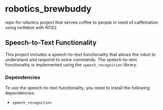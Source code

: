 # robotics_brewbuddy
repo for robotics project that serves coffee to people in need of caffeination using turtlebot with ROS2

## Speech-to-Text Functionality
This project includes a speech-to-text functionality that allows the robot to understand and respond to voice commands. The speech-to-text functionality is implemented using the `speech_recognition` library.

### Dependencies
To use the speech-to-text functionality, you need to install the following dependencies:
- `speech_recognition`
